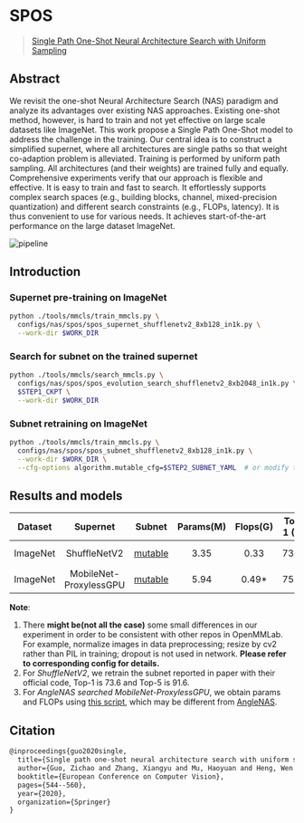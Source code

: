 # SPOS

> [Single Path One-Shot Neural Architecture Search with Uniform Sampling](https://arxiv.org/abs/1904.00420)

<!-- [ALGORITHM] -->

## Abstract

We revisit the one-shot Neural Architecture Search (NAS) paradigm and analyze its advantages over existing NAS approaches. Existing one-shot method, however, is hard to train and not yet effective on large scale datasets like ImageNet. This work propose a Single Path One-Shot model to address the challenge in the training. Our central idea is to construct a simplified supernet, where all architectures are single paths so that weight co-adaption problem is alleviated. Training is performed by uniform path sampling. All architectures (and their weights) are trained fully and equally.
Comprehensive experiments verify that our approach is flexible and effective. It is easy to train and fast to search. It effortlessly supports complex search spaces (e.g., building blocks, channel, mixed-precision quantization) and different search constraints (e.g., FLOPs, latency). It is thus convenient to use for various needs. It achieves start-of-the-art performance on the large dataset ImageNet.

![pipeline](/docs/en/imgs/model_zoo/spos/pipeline.jpg)

## Introduction

### Supernet pre-training on ImageNet

```bash
python ./tools/mmcls/train_mmcls.py \
  configs/nas/spos/spos_supernet_shufflenetv2_8xb128_in1k.py \
  --work-dir $WORK_DIR
```

### Search for subnet on the trained supernet

```bash
python ./tools/mmcls/search_mmcls.py \
  configs/nas/spos/spos_evolution_search_shufflenetv2_8xb2048_in1k.py \
  $STEP1_CKPT \
  --work-dir $WORK_DIR
```

### Subnet retraining on ImageNet

```bash
python ./tools/mmcls/train_mmcls.py \
  configs/nas/spos/spos_subnet_shufflenetv2_8xb128_in1k.py \
  --work-dir $WORK_DIR \
  --cfg-options algorithm.mutable_cfg=$STEP2_SUBNET_YAML  # or modify the config directly
```

## Results and models

| Dataset |        Supernet        |                                                                                                                                              Subnet                                                                                                                                              | Params(M) | Flops(G) | Top-1 (%) | Top-5 (%) |                      Config                      | Download                                                                                                                                                                                                                                                                                                                                                                                                                                                                                                                                                                            |                            Remarks                            |
| :------: |:----------------------:| :----------------------------------------------------------------------------------------------------------------------------------------------------------------------------------------------------------------------------------------------------------------------------------------------: | :-------: | :------: | :-------: | :-------: | :----------------------------------------------: |:------------------------------------------------------------------------------------------------------------------------------------------------------------------------------------------------------------------------------------------------------------------------------------------------------------------------------------------------------------------------------------------------------------------------------------------------------------------------------------------------------------------------------------------------------------------------------------|:-------------------------------------------------------------:|
| ImageNet |      ShuffleNetV2      | [mutable](https://openmmlab-share.oss-cn-hangzhou.aliyuncs.com/mmrazor/v0.1/nas/spos/spos_shufflenetv2_subnet_8xb128_in1k/spos_shufflenetv2_subnet_8xb128_in1k_flops_0.33M_acc_73.87_20211222-454627be_mutable_cfg.yaml?versionId=CAEQHxiBgICw5b6I7xciIGY5MjVmNWFhY2U5MjQzN2M4NDViYzI2YWRmYWE1YzQx) |   3.35   |   0.33   |   73.87   |   91.6   | [config](./spos_subnet_shufflenetv2_8xb128_in1k.py) | [model](https://openmmlab-share.oss-cn-hangzhou.aliyuncs.com/mmrazor/v0.1/nas/spos/spos_shufflenetv2_subnet_8xb128_in1k/spos_shufflenetv2_subnet_8xb128_in1k_flops_0.33M_acc_73.87_20211222-1f0a0b4d.pth?versionId=CAEQHxiBgIDK5b6I7xciIDM1YjIwZjQxN2UyMDRjYjA5YTM5NTBlMGNhMTdkNjI2) &#124; [log](https://openmmlab-share.oss-cn-hangzhou.aliyuncs.com/mmrazor/v0.1/nas/spos/spos_shufflenetv2_subnet_8xb128_in1k/spos_shufflenetv2_subnet_8xb128_in1k_flops_0.33M_acc_73.87_20211222-1f0a0b4d.log.json?versionId=CAEQHxiBgIDr9cuL7xciIDBmOTZiZGUyYjRiMDQ5NzhhZjY0NWUxYmUzNDlmNTg5) |                       MMRazor searched                        |
| ImageNet | MobileNet-ProxylessGPU | [mutable](https://download.openmmlab.com/mmrazor/v0.1/nas/spos/spos_mobilenet_subnet/spos_angelnas_flops_0.49G_acc_75.98_20220307-54f4698f_mutable_cfg.yaml) | 5.94 | 0.49* | 75.98 | 92.77 | [config](./spos_mobilenet_for_check_ckpt_from_anglenas.py) |                                                                                                                                                                                                                                                                                                                                                                                                                                                                                                                                                                                     | [AngleNAS](https://github.com/megvii-model/AngleNAS) searched |

**Note**:

1. There **might be(not all the case)** some small differences in our experiment in order to be consistent with other repos in OpenMMLab. For example,
   normalize images in data preprocessing; resize by cv2 rather than PIL in training; dropout is not used in network. **Please refer to corresponding config for details.**
2. For *ShuffleNetV2*, we retrain the subnet reported in paper with their official code, Top-1 is 73.6 and Top-5 is 91.6.
2. For *AngleNAS searched MobileNet-ProxylessGPU*, we obtain params and FLOPs using [this script](/tools/misc/get_flops.py), which may be different from [AngleNAS](https://github.com/megvii-model/AngleNAS#searched-models-with-abs).

## Citation

```latex
@inproceedings{guo2020single,
  title={Single path one-shot neural architecture search with uniform sampling},
  author={Guo, Zichao and Zhang, Xiangyu and Mu, Haoyuan and Heng, Wen and Liu, Zechun and Wei, Yichen and Sun, Jian},
  booktitle={European Conference on Computer Vision},
  pages={544--560},
  year={2020},
  organization={Springer}
}
```
